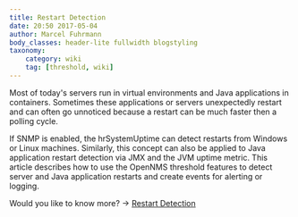 ```yaml
---
title: Restart Detection
date: 20:50 2017-05-04
author: Marcel Fuhrmann
body_classes: header-lite fullwidth blogstyling
taxonomy:
    category: wiki
    tag: [threshold, wiki]
---
```

Most of today's servers run in virtual environments and Java applications in containers.
Sometimes these applications or servers unexpectedly restart and can often go unnoticed because a restart can be much faster then a polling cycle. 

If SNMP is enabled, the hrSystemUptime can detect restarts from Windows or Linux machines.
Similarly, this concept can also be applied to Java application restart detection via JMX and the JVM uptime metric.
This article describes how to use the OpenNMS threshold features to detect server and Java application restarts and create events for alerting or logging.

Would you like to know more? -> [Restart Detection](https://wiki.opennms.org/wiki/Restart_Detection)
